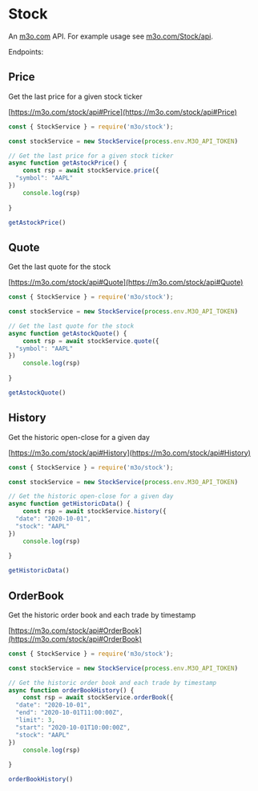 # Stock

An [m3o.com](https://m3o.com) API. For example usage see [m3o.com/Stock/api](https://m3o.com/Stock/api).

Endpoints:

## Price

Get the last price for a given stock ticker


[https://m3o.com/stock/api#Price](https://m3o.com/stock/api#Price)

```js
const { StockService } = require('m3o/stock');

const stockService = new StockService(process.env.M3O_API_TOKEN)

// Get the last price for a given stock ticker
async function getAstockPrice() {
	const rsp = await stockService.price({
  "symbol": "AAPL"
})
	console.log(rsp)
	
}

getAstockPrice()
```
## Quote

Get the last quote for the stock


[https://m3o.com/stock/api#Quote](https://m3o.com/stock/api#Quote)

```js
const { StockService } = require('m3o/stock');

const stockService = new StockService(process.env.M3O_API_TOKEN)

// Get the last quote for the stock
async function getAstockQuote() {
	const rsp = await stockService.quote({
  "symbol": "AAPL"
})
	console.log(rsp)
	
}

getAstockQuote()
```
## History

Get the historic open-close for a given day


[https://m3o.com/stock/api#History](https://m3o.com/stock/api#History)

```js
const { StockService } = require('m3o/stock');

const stockService = new StockService(process.env.M3O_API_TOKEN)

// Get the historic open-close for a given day
async function getHistoricData() {
	const rsp = await stockService.history({
  "date": "2020-10-01",
  "stock": "AAPL"
})
	console.log(rsp)
	
}

getHistoricData()
```
## OrderBook

Get the historic order book and each trade by timestamp


[https://m3o.com/stock/api#OrderBook](https://m3o.com/stock/api#OrderBook)

```js
const { StockService } = require('m3o/stock');

const stockService = new StockService(process.env.M3O_API_TOKEN)

// Get the historic order book and each trade by timestamp
async function orderBookHistory() {
	const rsp = await stockService.orderBook({
  "date": "2020-10-01",
  "end": "2020-10-01T11:00:00Z",
  "limit": 3,
  "start": "2020-10-01T10:00:00Z",
  "stock": "AAPL"
})
	console.log(rsp)
	
}

orderBookHistory()
```

